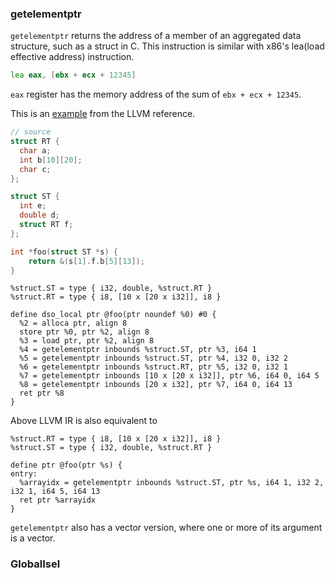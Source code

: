 ### getelementptr

`getelementptr` returns the address of a member of an aggregated data structure, such as a struct in C.
This instruction is similar with x86's lea(load effective address) instruction.

```asm
lea eax, [ebx + ecx + 12345]
```

`eax` register has the memory address of the sum of `ebx + ecx + 12345`.

This is an [example](https://llvm.godbolt.org/z/EqWjG8bKf) from the LLVM reference.

```c
// source
struct RT {
  char a;
  int b[10][20];
  char c;
};

struct ST {
  int e;
  double d;
  struct RT f;
};

int *foo(struct ST *s) {
    return &(s[1].f.b[5][13]);
}
```

```
%struct.ST = type { i32, double, %struct.RT }
%struct.RT = type { i8, [10 x [20 x i32]], i8 }

define dso_local ptr @foo(ptr noundef %0) #0 {
  %2 = alloca ptr, align 8
  store ptr %0, ptr %2, align 8
  %3 = load ptr, ptr %2, align 8
  %4 = getelementptr inbounds %struct.ST, ptr %3, i64 1
  %5 = getelementptr inbounds %struct.ST, ptr %4, i32 0, i32 2
  %6 = getelementptr inbounds %struct.RT, ptr %5, i32 0, i32 1
  %7 = getelementptr inbounds [10 x [20 x i32]], ptr %6, i64 0, i64 5
  %8 = getelementptr inbounds [20 x i32], ptr %7, i64 0, i64 13
  ret ptr %8
}
```

Above LLVM IR is also equivalent to

```
%struct.RT = type { i8, [10 x [20 x i32]], i8 }
%struct.ST = type { i32, double, %struct.RT }

define ptr @foo(ptr %s) {
entry:
  %arrayidx = getelementptr inbounds %struct.ST, ptr %s, i64 1, i32 2, i32 1, i64 5, i64 13
  ret ptr %arrayidx
}
```

`getelementptr` also has a vector version, where one or more of its argument is a vector.

### GlobalIsel


